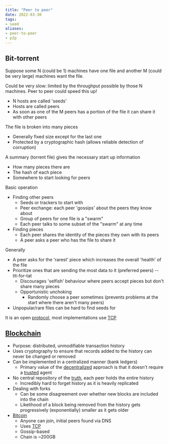 ```yaml
---
title: "Peer to peer"
date: 2022-03-30
tags:
- seed
aliases:
- peer-to-peer
- p2p
---
```


## Bit-torrent
Suppose some N (could be 1) machines have one file and another M (could be very large) machines want the file.

Could be very slow: limited by the throughput possible by those N machines. Peer to peer could speed this up!

- N hosts are called 'seeds'
- Hosts are called peers
- As soon as one of the M peers has a portion of the file it can share it with other peers

The file is broken into many pieces
- Generally fixed size except for the last one
- Protected by a cryptographic hash (allows reliable detection of corruption)

A summary (torrent file) gives the necessary start up information
- How many pieces there are
- The hash of each piece
- Somewhere to start looking for peers

Basic operation
- Finding other peers
	- Seeds or trackers to start with
	- Peer exchange: each peer 'gossips' about the peers they know about
	- Group of peers for one file is a "swarm"
	- Each peer talks to some subset of the "swarm" at any time
- Finding pieces
	- Each peer shares the identity of the pieces they own with its peers
	- A peer asks a peer who has the file to share it

Generally
- A peer asks for the 'rarest' piece which increases the overall 'health' of the file
- Prioritize ones that are sending the most data to it (preferred peers) -- tit-for-tat
	- Discourages 'selfish' behaviour where peers accept pieces but don't share many pieces
	- Opportunistic unchoking
		- Randomly choose a peer sometimes (prevents problems at the start where there aren't many peers)
- Unpopular/rare files can be hard to find seeds for

It is an open [protocol](thoughts/Protocol.md), most implementations use [TCP](thoughts/TCP.md)

## [Blockchain](thoughts/blockchain.md)

- Purpose: distributed, unmodifiable transaction history
- Uses cryptography to ensure that records added to the history can never be changed or removed
- Can be implemented in a centralized manner (bank ledgers)
	- Primary value of the [decentralized](thoughts/decentralization.md) approach is that it doesn't require a [trusted](thoughts/trust.md) agent
- No central repository of the [truth](thoughts/truth.md), each peer holds the entire history
	- Incredibly hard to forget history as it is heavily replicated
- Dealing with forks
	- Can be some disagreement over whether new blocks are included into the chain
	- Likelihood of a block being removed from the history gets progressively (exponentially) smaller as it gets older
- [Bitcoin](thoughts/bitcoin.md)
	- Anyone can join, initial peers found via DNS
	- Uses [TCP](thoughts/TCP.md)
	- Gossip-based
	- Chain is ~200GB